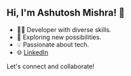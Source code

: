 ## Hi, I'm Ashutosh Mishra! 👋

- 👨‍💻 Developer with diverse skills.
- 🚀 Exploring new possibilities.
- 💡 Passionate about tech.
- 🌐 [LinkedIn](https://www.linkedin.com/in/your-profile)

Let's connect and collaborate!
